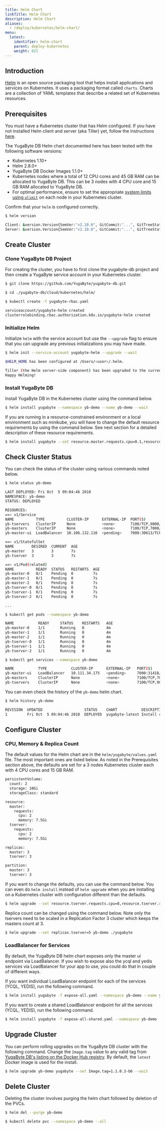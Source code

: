 ```yaml
---
title: Helm Chart
linkTitle: Helm Chart
description: Helm Chart
aliases:
  - /deploy/kubernetes/helm-chart/
menu:
  latest:
    identifier: helm-chart
    parent: deploy-kubernetes
    weight: 621
---
```


## Introduction

[Helm](https://helm.sh/) is an open source packaging tool that helps install applications and services on Kubernetes. It uses a packaging format called `charts`. Charts are a collection of YAML templates that describe a related set of Kubernetes resources.

## Prerequisites

You must have a Kubernetes cluster that has Helm configured. If you have not installed Helm client and server (aka Tiller) yet, follow the instructions [here](https://docs.helm.sh/using_helm/#installing-helm).

The YugaByte DB Helm chart documented here has been tested with the following software versions:

- Kubernetes 1.10+
- Helm 2.8.0+
- YugaByte DB Docker Images 1.1.0+
- Kubernetes nodes where a total of 12 CPU cores and 45 GB RAM can be allocated to YugaByte DB. This can be 3 nodes with 4 CPU core and 15 GB RAM allocated to YugaByte DB.
- For optimal performance, ensure to set the appropriate [system limits using `ulimit`](../../manual-deployment/system-config/#setting-ulimits/) on each node in your Kubernetes cluster.

Confirm that your `helm` is configured correctly.

```{.sh .copy .separator-dollar}
$ helm version
```
```sh
Client: &version.Version{SemVer:"v2.10.0", GitCommit:"...", GitTreeState:"clean"}
Server: &version.Version{SemVer:"v2.10.0", GitCommit:"...", GitTreeState:"clean"}
```

## Create Cluster

### Clone YugaByte DB Project

For creating the cluster, you have to first clone the yugabyte-db project and then create a YugaByte service account in your Kubernetes cluster.

```{.sh .copy .separator-dollar}
$ git clone https://github.com/YugaByte/yugabyte-db.git
```

```{.sh .copy .separator-dollar}
$ cd ./yugabyte-db/cloud/kubernetes/helm/
```

```{.sh .copy .separator-dollar}
$ kubectl create -f yugabyte-rbac.yaml
```
```sh
serviceaccount/yugabyte-helm created
clusterrolebinding.rbac.authorization.k8s.io/yugabyte-helm created
```

### Initialize Helm

Initialize `helm` with the service account but use the `--upgrade` flag to ensure that you can upgrade any previous initializations you may have made.

```{.sh .copy .separator-dollar}
$ helm init --service-account yugabyte-helm --upgrade --wait
```
```sh
$HELM_HOME has been configured at /Users/<user>/.helm.

Tiller (the Helm server-side component) has been upgraded to the current version.
Happy Helming!
```

### Install YugaByte DB

Install YugaByte DB in the Kubernetes cluster using the command below.

```{.sh .copy .separator-dollar}
$ helm install yugabyte --namespace yb-demo --name yb-demo --wait
```

If you are running in a resource-constrained environment or a local environment such as minikube, you will have to change the default resource requirements by using the command below. See next section for a detailed description of these resource requirements.

```{.sh .copy .separator-dollar}
$ helm install yugabyte --set resource.master.requests.cpu=0.1,resource.master.requests.memory=0.2Gi,resource.tserver.requests.cpu=0.1,resource.tserver.requests.memory=0.2Gi --namespace yb-demo --name yb-demo
```

## Check Cluster Status

You can check the status of the cluster using various commands noted below.

```{.sh .copy .separator-dollar}
$ helm status yb-demo
```
```sh
LAST DEPLOYED: Fri Oct  5 09:04:46 2018
NAMESPACE: yb-demo
STATUS: DEPLOYED

RESOURCES:
==> v1/Service
NAME          TYPE          CLUSTER-IP      EXTERNAL-IP  PORT(S)                              AGE
yb-tservers   ClusterIP     None            <none>       7100/TCP,9000/TCP,6379/TCP,9042/TCP  7s
yb-masters    ClusterIP     None            <none>       7100/TCP,7000/TCP                    7s
yb-master-ui  LoadBalancer  10.106.132.116  <pending>    7000:30613/TCP                       7s

==> v1/StatefulSet
NAME        DESIRED  CURRENT  AGE
yb-master   3        3        7s
yb-tserver  3        3        7s

==> v1/Pod(related)
NAME          READY  STATUS   RESTARTS  AGE
yb-master-0   0/1    Pending  0         7s
yb-master-1   0/1    Pending  0         7s
yb-master-2   0/1    Pending  0         7s
yb-tserver-0  0/1    Pending  0         7s
yb-tserver-1  0/1    Pending  0         7s
yb-tserver-2  0/1    Pending  0         7s

...
```

```{.sh .copy .separator-dollar}
$ kubectl get pods --namespace yb-demo
```
```sh
NAME           READY     STATUS    RESTARTS   AGE
yb-master-0    1/1       Running   0          4m
yb-master-1    1/1       Running   0          4m
yb-master-2    1/1       Running   0          4m
yb-tserver-0   1/1       Running   0          4m
yb-tserver-1   1/1       Running   0          4m
yb-tserver-2   1/1       Running   0          4m
```

```{.sh .copy .separator-dollar}
$ kubectl get services --namespace yb-demo
```
```sh
NAME           TYPE           CLUSTER-IP      EXTERNAL-IP   PORT(S)                               AGE
yb-master-ui   LoadBalancer   10.111.34.175   <pending>     7000:31418/TCP                        1m
yb-masters     ClusterIP      None            <none>        7100/TCP,7000/TCP                     1m
yb-tservers    ClusterIP      None            <none>        7100/TCP,9000/TCP,6379/TCP,9042/TCP   1m
```

You can even check the history of the `yb-demo` helm chart.

```{.sh .copy .separator-dollar}
$ helm history yb-demo
```
```sh
REVISION  UPDATED                   STATUS    CHART           DESCRIPTION     
1         Fri Oct  5 09:04:46 2018  DEPLOYED  yugabyte-latest Install complete
```


## Configure Cluster

### CPU, Memory & Replica Count

The default values for the Helm chart are in the `helm/yugabyte/values.yaml` file. The most important ones are listed below. As noted in the Prerequisites section above, the defaults are set for a 3 nodes Kubernetes cluster each with 4 CPU cores and 15 GB RAM.

```sh
persistentVolume:
  count: 2
  storage: 10Gi
  storageClass: standard

resource:
  master:
    requests:
      cpu: 2
      memory: 7.5Gi
  tserver:
    requests:
      cpu: 2
      memory: 7.5Gi

replicas:
  master: 3
  tserver: 3

partition:
  master: 3
  tserver: 3
```

If you want to change the defaults, you can use the command below. You can even do `helm install` instead of `helm upgrade` when you are installing on a Kubernetes cluster with configuration different than the defaults.

```{.sh .copy .separator-dollar}
$ helm upgrade --set resource.tserver.requests.cpu=8,resource.tserver.requests.memory=15Gi yb-demo ./yugabyte
```

Replica count can be changed using the command below. Note only the tservers need to be scaled in a Replication Factor 3 cluster which keeps the masters count at 3.

```{.sh .copy .separator-dollar}
$ helm upgrade --set replicas.tserver=5 yb-demo ./yugabyte
```

### LoadBalancer for Services

By default, the YugaByte DB helm chart exposes only the master ui endpoint via LoadBalancer. If you wish to expose also the ycql and yedis services via LoadBalancer for your app to use, you could do that in couple of different ways.


If you want individual LoadBalancer endpoint for each of the services (YCQL, YEDIS), run the following command.

```{.sh .copy .separator-dollar}
$ helm install yugabyte -f expose-all.yaml --namespace yb-demo --name yb-demo --wait
```

If you want to create a shared LoadBalancer endpoint for all the services (YCQL, YEDIS), run the following command.

```{.sh .copy .separator-dollar}
$ helm install yugabyte -f expose-all-shared.yaml --namespace yb-demo --name yb-demo --wait
```

## Upgrade Cluster

You can perform rolling upgrades on the YugaByte DB cluster with the following command. Change the `Image.tag` value to any valid tag from [YugaByte DB's listing on the Docker Hub registry](https://hub.docker.com/r/yugabytedb/yugabyte/tags/). By default, the `latest` Docker image is used for the install.

```{.sh .copy .separator-dollar}
$ helm upgrade yb-demo yugabyte --set Image.tag=1.1.0.3-b6 --wait
```

## Delete Cluster

Deleting the cluster involves purging the helm chart followed by deletion of the PVCs.

```{.sh .copy .separator-dollar}
$ helm del --purge yb-demo
```
```{.sh .copy .separator-dollar}
$ kubectl delete pvc --namespace yb-demo --all
```
